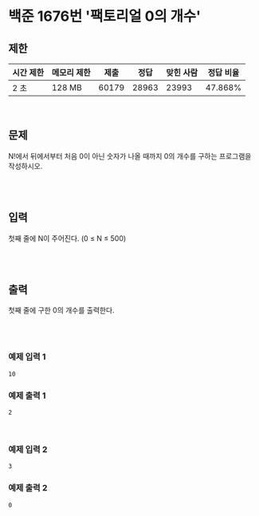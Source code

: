 # 백준 1676번 '팩토리얼 0의 개수'

## 제한
|시간 제한|메모리 제한|제출|정답|맞힌 사람|정답 비율|
|------|------|---|---|----|----|
|2 초|128 MB|60179|28963|23993|47.868%|

<br>

## 문제
N!에서 뒤에서부터 처음 0이 아닌 숫자가 나올 때까지 0의 개수를 구하는 프로그램을 작성하시오.

<br><br>

## 입력
첫째 줄에 N이 주어진다. (0 ≤ N ≤ 500)

<br><br>

## 출력
첫째 줄에 구한 0의 개수를 출력한다.

<br><br>
### 예제 입력 1
```
10
```
### 예제 출력 1
```
2
```
<br>

### 예제 입력 2
```
3
```
### 예제 출력 2
```
0
```